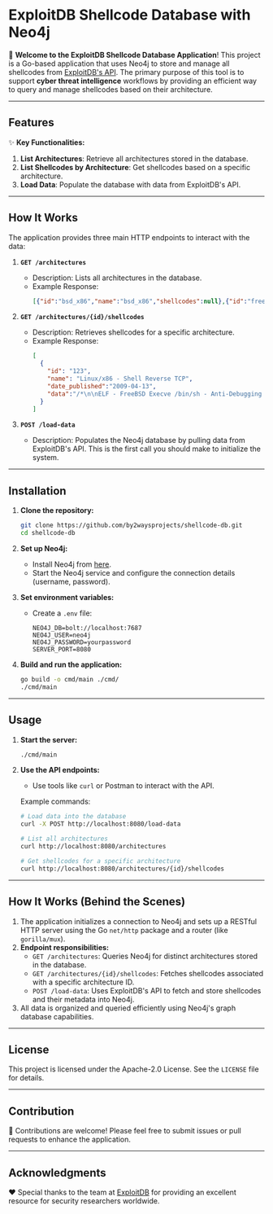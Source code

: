 # ExploitDB Shellcode Database with Neo4j

🚀 **Welcome to the ExploitDB Shellcode Database Application**! This project is a Go-based application that uses Neo4j to store and manage all shellcodes from [ExploitDB's API](https://www.exploit-db.com/). The primary purpose of this tool is to support **cyber threat intelligence** workflows by providing an efficient way to query and manage shellcodes based on their architecture.

---

## Features

✨ **Key Functionalities:**

1. **List Architectures**: Retrieve all architectures stored in the database.
2. **List Shellcodes by Architecture**: Get shellcodes based on a specific architecture.
3. **Load Data**: Populate the database with data from ExploitDB's API.

---

## How It Works

The application provides three main HTTP endpoints to interact with the data:

1. **`GET /architectures`**
   - Description: Lists all architectures in the database.
   - Example Response:
     ```json
     [{"id":"bsd_x86","name":"bsd_x86","shellcodes":null},{"id":"freebsd","name":"freebsd","shellcodes":null}]
     ```

2. **`GET /architectures/{id}/shellcodes`**
   - Description: Retrieves shellcodes for a specific architecture.
   - Example Response:
     ```json
     [
       {
         "id": "123",
         "name": "Linux/x86 - Shell Reverse TCP",
         "date_published":"2009-04-13",
         "data":"/*\n\nELF - FreeBSD Execve /bin/sh - Anti-Debugging - i386/AMD64\n\nc0d3_z3r0 \u003c anderson_underground@hotmail.com ; andersonc0d3@gmail.com \u003e\n\nhttp://anderson.hacknroll.com\nhttp://blog.hacknroll.com\n\n\\x7f\\x45\\x4c\\x4"
       }
     ]
     ```

3. **`POST /load-data`**
   - Description: Populates the Neo4j database by pulling data from ExploitDB's API. This is the first call you should make to initialize the system.

---

## Installation

1. **Clone the repository:**
   ```bash
   git clone https://github.com/by2waysprojects/shellcode-db.git
   cd shellcode-db
   ```

2. **Set up Neo4j:**
   - Install Neo4j from [here](https://neo4j.com/download/).
   - Start the Neo4j service and configure the connection details (username, password).

3. **Set environment variables:**
   - Create a `.env` file:
     ```env
     NEO4J_DB=bolt://localhost:7687
     NEO4J_USER=neo4j
     NEO4J_PASSWORD=yourpassword
     SERVER_PORT=8080
     ```

4. **Build and run the application:**
   ```bash
   go build -o cmd/main ./cmd/
   ./cmd/main
   ```

---

## Usage

1. **Start the server:**
   ```bash
   ./cmd/main
   ```

2. **Use the API endpoints:**
   - Use tools like `curl` or Postman to interact with the API.

   Example commands:
   ```bash
   # Load data into the database
   curl -X POST http://localhost:8080/load-data

   # List all architectures
   curl http://localhost:8080/architectures

   # Get shellcodes for a specific architecture
   curl http://localhost:8080/architectures/{id}/shellcodes
   ```

---

## How It Works (Behind the Scenes)

1. The application initializes a connection to Neo4j and sets up a RESTful HTTP server using the Go `net/http` package and a router (like `gorilla/mux`).
2. **Endpoint responsibilities:**
   - `GET /architectures`: Queries Neo4j for distinct architectures stored in the database.
   - `GET /architectures/{id}/shellcodes`: Fetches shellcodes associated with a specific architecture ID.
   - `POST /load-data`: Uses ExploitDB's API to fetch and store shellcodes and their metadata into Neo4j.
3. All data is organized and queried efficiently using Neo4j's graph database capabilities.

---

## License

This project is licensed under the Apache-2.0 License. See the `LICENSE` file for details.

---

## Contribution

🤝 Contributions are welcome! Please feel free to submit issues or pull requests to enhance the application.

---

## Acknowledgments

❤️ Special thanks to the team at [ExploitDB](https://www.exploit-db.com/) for providing an excellent resource for security researchers worldwide.